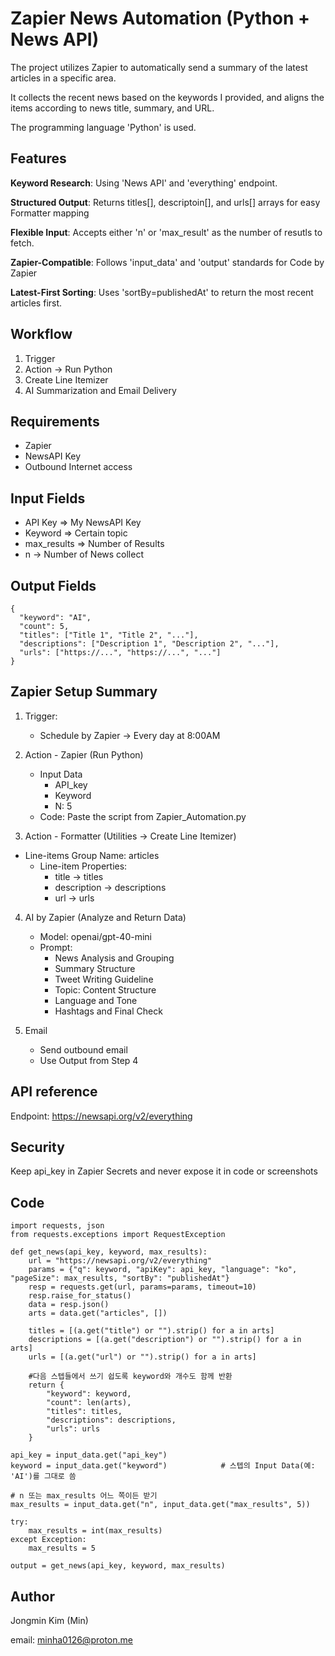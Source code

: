 # Zapier News Automation (Python + News API)
The project utilizes Zapier to automatically send a summary of the latest articles in a specific area.

It collects the recent news based on the keywords I provided, and aligns the items according to news title, summary, and URL.

The programming language 'Python' is used.


## Features

  **Keyword Research**: Using 'News API' and 'everything' endpoint.

  **Structured Output**: Returns titles[], descriptoin[], and urls[] arrays for easy Formatter mapping

  **Flexible Input**: Accepts either 'n' or 'max_result' as the number of resutls to fetch.

  **Zapier-Compatible**: Follows 'input_data' and 'output' standards for Code by Zapier

  **Latest-First Sorting**: Uses 'sortBy=publishedAt' to return the most recent articles first.


## Workflow
1. Trigger
2. Action -> Run Python
3. Create Line Itemizer
4. AI Summarization and Email Delivery

## Requirements

+ Zapier
+ NewsAPI Key
+ Outbound Internet access

## Input Fields
+ API Key  => My NewsAPI Key
+ Keyword  => Certain topic
+ max_results => Number of Results
+ n -> Number of News collect

## Output Fields
```
{
  "keyword": "AI", 
  "count": 5,
  "titles": ["Title 1", "Title 2", "..."], 
  "descriptions": ["Description 1", "Description 2", "..."], 
  "urls": ["https://...", "https://...", "..."] 
}
```

## Zapier Setup Summary
1. Trigger:
   + Schedule by Zapier -> Every day at 8:00AM
2. Action - Zapier (Run Python)
   + Input Data
       + API_key
       + Keyword
       + N: 5
    + Code: Paste the script from Zapier_Automation.py
    
3. Action - Formatter (Utilities -> Create Line Itemizer)
  + Line-items Group Name: articles
      + Line-item Properties:
          + title -> titles
          + description -> descriptions
          + url -> urls

4. AI by Zapier (Analyze and Return Data)
   + Model: openai/gpt-40-mini
   + Prompt:
       + News Analysis and Grouping
       + Summary Structure
       + Tweet Writing Guideline
       + Topic: Content Structure
       + Language and Tone
       + Hashtags and Final Check

5. Email
    + Send outbound email
    + Use Output from Step 4

## API reference
Endpoint: https://newsapi.org/v2/everything

## Security
Keep api_key in Zapier Secrets and never expose it in code or screenshots

## Code
```
import requests, json
from requests.exceptions import RequestException

def get_news(api_key, keyword, max_results):
    url = "https://newsapi.org/v2/everything"
    params = {"q": keyword, "apiKey": api_key, "language": "ko", "pageSize": max_results, "sortBy": "publishedAt"}
    resp = requests.get(url, params=params, timeout=10)
    resp.raise_for_status()
    data = resp.json()
    arts = data.get("articles", [])

    titles = [(a.get("title") or "").strip() for a in arts]
    descriptions = [(a.get("description") or "").strip() for a in arts]
    urls = [(a.get("url") or "").strip() for a in arts]

    #다음 스텝들에서 쓰기 쉽도록 keyword와 개수도 함께 반환
    return {
        "keyword": keyword,
        "count": len(arts),
        "titles": titles,
        "descriptions": descriptions,
        "urls": urls
    }

api_key = input_data.get("api_key")
keyword = input_data.get("keyword")            # 스텝의 Input Data(예: 'AI')를 그대로 씀

# n 또는 max_results 어느 쪽이든 받기
max_results = input_data.get("n", input_data.get("max_results", 5))

try:
    max_results = int(max_results)
except Exception:
    max_results = 5

output = get_news(api_key, keyword, max_results)
```

## Author

Jongmin Kim (Min)

email: minha0126@proton.me


